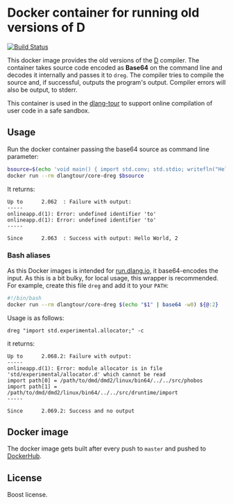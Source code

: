 # Docker container for running old versions of D

[![Build Status](https://travis-ci.org/dlang-tour/core-dreg.svg?branch=master)](https://travis-ci.org/dlang-tour/core-dreg)

This docker image provides the old versions of the [D](https://dlang.org) compiler.
The container takes source code encoded as **Base64** on the command line and
decodes it internally and passes it to `dreg`. The compiler
tries to compile the source and, if successful, outputs
the program's output. Compiler errors will also be output,
to stderr.

This container is used in the [dlang-tour](https://github.com/dlang-tour/core)
to support online compilation of user code in a safe sandbox.

## Usage

Run the docker container passing the base64 source as command line parameter:

```bash
bsource=$(echo 'void main() { import std.conv; std.stdio; writefln("Hello World, %s", 42.to!int); }' | base64 -w0)
docker run --rm dlangtour/core-dreg $bsource
```

It returns:

```
Up to      2.062  : Failure with output:
-----
onlineapp.d(1): Error: undefined identifier 'to'
onlineapp.d(1): Error: undefined identifier 'to'
-----

Since      2.063  : Success with output: Hello World, 2
```

### Bash aliases

As this Docker images is intended for [run.dlang.io](https://run.dlang.io), it
base64-encodes the input. As this is a bit bulky, for local usage, this wrapper
is recommended.
For example, create this file `dreg` and add it to your `PATH`:

```bash
#!/bin/bash
docker run --rm dlangtour/core-dreg $(echo "$1" | base64 -w0) ${@:2}
```

Usage is as follows:

```
dreg "import std.experimental.allocator;" -c
```

it returns:

```
Up to      2.068.2: Failure with output:
-----
onlineapp.d(1): Error: module allocator is in file 'std/experimental/allocator.d' which cannot be read
import path[0] = /path/to/dmd/dmd2/linux/bin64/../../src/phobos
import path[1] = /path/to/dmd/dmd2/linux/bin64/../../src/druntime/import
-----

Since      2.069.2: Success and no output
```

## Docker image

The docker image gets built after every push to `master` and pushed to [DockerHub](https://hub.docker.com/r/dlang-tour/core-dreg/).

## License

Boost license.
